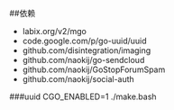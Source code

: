 ##依赖

*  labix.org/v2/mgo
*  code.google.com/p/go-uuid/uuid
*  github.com/disintegration/imaging
*  github.com/naokij/go-sendcloud
*  github.com/naokij/GoStopForumSpam
*  github.com/naokij/social-auth


###uuid
 CGO_ENABLED=1 ./make.bash 